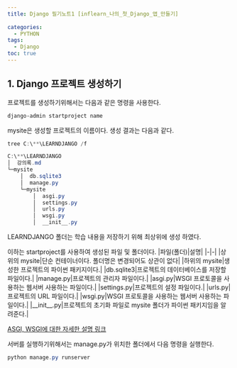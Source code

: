 ```yaml
---
title: Django 필기노트1 [inflearn_나의_첫_Django_앱_만들기]
 
categories:
  - PYTHON
tags:
  - Django
toc: true
---
```


## 1. Django 프로젝트 생성하기

프로젝트를 생성하기위해서는 다음과 같은 명령을 사용한다.

~~~powershell
django-admin startproject name
~~~

mysite은 생성할 프로젝트의 이름이다. 생성 결과는 다음과 같다.

~~~powershell
tree C:\**\LEARNDJANGO /f

C:\**\LEARNDJANGO
│  강의록.md
└─mysite
    │  db.sqlite3
    │  manage.py
    └─mysite
        │  asgi.py
        │  settings.py
        │  urls.py
        │  wsgi.py
        │  __init__.py
~~~

LEARNDJANGO 폴더는 학습 내용을 저장하기 위해 최상위에 생성 하였다.

이하는 startproject를 사용하여 생성된 파일 및 폴더이다.
|파일(폴더)|설명|
|-|-|
|상위의 mysite|단순 컨테이너이다. 폴더명은 변경되어도 상관이 없다|
|하위의 mysite|생성한 프로젝트의 파이썬 패키지이다.|
|db.sqlite3|프로젝트의 데이터베이스를 저장할 파일이다.|
|manage.py|프로젝트의 관리자 파일이다.|
|asgi.py|WSGI 프로토콜을 사용하는 웹서버 사용하는 파일이다.|
|settings.py|프로젝트의 설정 파일이다.|
|urls.py|프로젝트의 URL 파일이다.|
|wsgi.py|WSGI 프로토콜을 사용하는 웹서버 사용하는 파일이다.|
|&#95;&#95;init&#95;&#95;.py|프로젝트의 초기화 파일로 mysite 폴더가 파이썬 패키지임을 알려준다.|

[ASGI, WSGI에 대한 자세한 설명 링크](https://velog.io/@qlgks1/Django-WSGI-ASGI-%EB%B0%B0%ED%8F%AC-python)

서버를 실행하기위해서는 manage.py가 위치한 폴더에서 다음 명령을 실행한다.

~~~powershell
python manage.py runserver
~~~
